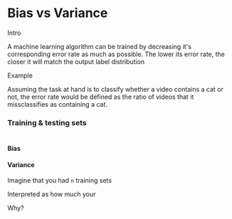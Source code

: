 # Bias vs Variance

Intro

A machine learning algorithm can be trained by decreasing it's corresponding error rate as much as possible. The lower its error rate, the closer it will match the output label distribution

Example

Assuming the task at hand is to classify whether a video contains a cat or not, the error rate would be defined as the ratio of videos that it missclassifies as containing a cat.



### Training & testing sets



# 

#### Bias



#### Variance

Imagine that you had `n` training sets 

Interpreted as how much your 

Why?



